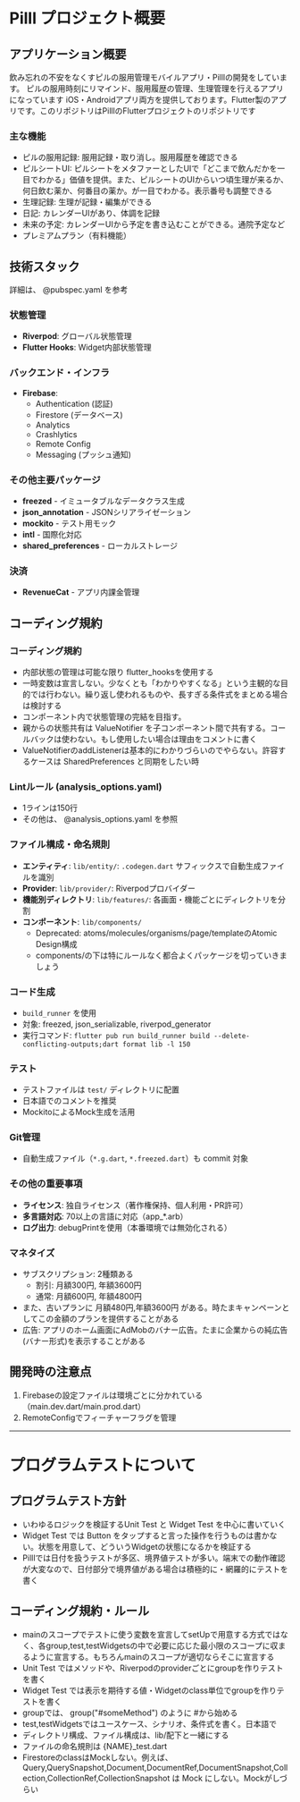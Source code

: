 # Pilll プロジェクト概要

## アプリケーション概要
飲み忘れの不安をなくすピルの服用管理モバイルアプリ・Pilllの開発をしています。
ピルの服用時刻にリマインド、服用履歴の管理、生理管理を行えるアプリになっています
iOS・Androidアプリ両方を提供しております。Flutter製のアプリです。このリポジトリはPilllのFlutterプロジェクトのリポジトリです

### 主な機能
- ピルの服用記録: 服用記録・取り消し。服用履歴を確認できる
- ピルシートUI: ピルシートをメタファーとしたUIで「どこまで飲んだかを一目でわかる」価値を提供。また、ピルシートのUIからいつ頃生理が来るか、何日飲む薬か、何番目の薬か。が一目でわかる。表示番号も調整できる
- 生理記録: 生理が記録・編集ができる
- 日記: カレンダーUIがあり、体調を記録
- 未来の予定: カレンダーUIから予定を書き込むことができる。通院予定など
- プレミアムプラン（有料機能）

## 技術スタック
詳細は、 @pubspec.yaml を参考

### 状態管理
- **Riverpod**: グローバル状態管理
- **Flutter Hooks**: Widget内部状態管理

### バックエンド・インフラ
- **Firebase**:
  - Authentication (認証)
  - Firestore (データベース)
  - Analytics
  - Crashlytics
  - Remote Config
  - Messaging (プッシュ通知)

### その他主要パッケージ
- **freezed** - イミュータブルなデータクラス生成
- **json_annotation** - JSONシリアライゼーション
- **mockito** - テスト用モック
- **intl** - 国際化対応
- **shared_preferences** - ローカルストレージ

### 決済
- **RevenueCat** - アプリ内課金管理

## コーディング規約

### コーディング規約
- 内部状態の管理は可能な限り flutter_hooksを使用する
- 一時変数は宣言しない。少なくとも「わかりやすくなる」という主観的な目的では行わない。繰り返し使われるものや、長すぎる条件式をまとめる場合は検討する
- コンポーネント内で状態管理の完結を目指す。
- 親からの状態共有は ValueNotifier を子コンポーネント間で共有する。コールバックは使わない。もし使用したい場合は理由をコメントに書く
- ValueNotifierのaddListenerは基本的にわかりづらいのでやらない。許容するケースは SharedPreferences と同期をしたい時

### Lintルール (analysis_options.yaml)
- 1ラインは150行
- その他は、 @analysis_options.yaml を参照

### ファイル構成・命名規則
- **エンティティ**: `lib/entity/`: `.codegen.dart` サフィックスで自動生成ファイルを識別
- **Provider**: `lib/provider/`: Riverpodプロバイダー
- **機能別ディレクトリ**: `lib/features/`: 各画面・機能ごとにディレクトリを分割
- **コンポーネント**: `lib/components/` 
  * Deprecated: atoms/molecules/organisms/page/templateのAtomic Design構成
  * components/の下は特にルールなく都合よくパッケージを切っていきましょう

### コード生成
- `build_runner` を使用
- 対象: freezed, json_serializable, riverpod_generator
- 実行コマンド: `flutter pub run build_runner build --delete-conflicting-outputs;dart format lib -l 150`

### テスト
- テストファイルは `test/` ディレクトリに配置
- 日本語でのコメントを推奨
- MockitoによるMock生成を活用

### Git管理
- 自動生成ファイル（`*.g.dart`, `*.freezed.dart`）も commit 対象

### その他の重要事項
- **ライセンス**: 独自ライセンス（著作権保持、個人利用・PR許可）
- **多言語対応**: 70以上の言語に対応（app_*.arb）
- **ログ出力**: debugPrintを使用（本番環境では無効化される）

### マネタイズ
- サブスクリプション: 2種類ある
  * 割引: 月額300円, 年額3600円
  * 通常: 月額600円, 年額4800円
- また、古いプランに 月額480円,年額3600円 がある。時たまキャンペーンとしてこの金額のプランを提供することがある
- 広告: アプリのホーム画面にAdMobのバナー広告。たまに企業からの純広告(バナー形式)を表示することがある

## 開発時の注意点
1. Firebaseの設定ファイルは環境ごとに分かれている（main.dev.dart/main.prod.dart）
2. RemoteConfigでフィーチャーフラグを管理

------------------------------------

# プログラムテストについて

## プログラムテスト方針
- いわゆるロジックを検証するUnit Test と Widget Test を中心に書いていく
- Widget Test では Button をタップすると言った操作を行うものは書かない。状態を用意して、どういうWidgetの状態になるかを検証する
- Pilllでは日付を扱うテストが多区、境界値テストが多い。端末での動作確認が大変なので、日付部分で境界値がある場合は積極的に・網羅的にテストを書く

## コーディング規約・ルール
- mainのスコープでテストに使う変数を宣言してsetUpで用意する方式ではなく、各group,test,testWidgetsの中で必要に応じた最小限のスコープに収まるように宣言する。もちろんmainのスコープが適切ならそこに宣言する
- Unit Test ではメソッドや、Riverpodのproviderごとにgroupを作りテストを書く
- Widget Test では表示を期待する値・Widgetのclass単位でgroupを作りテストを書く
- groupでは、 group("#someMethod") のように #から始める
- test,testWidgetsではユースケース、シナリオ、条件式を書く。日本語で
- ディレクトリ構成、ファイル構成は、lib/配下と一緒にする
- ファイルの命名規則は {NAME}_test.dart
- FirestoreのclassはMockしない。例えば、Query,QuerySnapshot,Document,DocumentRef,DocumentSnapshot,Collection,CollectionRef,CollectionSnapshot は Mock にしない。Mockがしづらい
